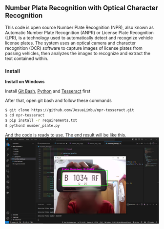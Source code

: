 ## Number Plate Recognition with Optical Character Recognition

This code is open source
Number Plate Recognition (NPR), also known as Automatic Number Plate Recognition (ANPR) or License Plate Recognition (LPR), is a technology used to automatically detect and recognize vehicle license plates. The system uses an optical camera and character recognition (OCR) software to capture images of license plates from passing vehicles, then analyzes the images to recognize and extract the text contained within.

### Install

**Install on Windows**

Install [Git Bash](https://git-scm.com/downloads), [Python](https://www.python.org/downloads/) and [Tesseract](https://sourceforge.net/projects/tesseract-ocr.mirror/) first

After that, open git bash and follow these commands

```bash
$ git clone https://github.com/JosuaLimbu/npr-tesseract.git
$ cd npr-tesseract
$ pip install -r requirements.txt
$ python3 number_plate.py
```

And the code is ready to use.
The end result will be like this.
![Result](plates/Screenshot.jpg)
